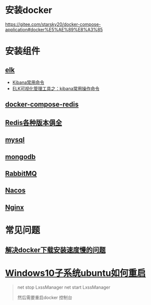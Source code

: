 

# 安装docker

https://gitee.com/starsky20/docker-compose-application#docker%E5%AE%89%E8%A3%85








# 安装组件

## [elk](https://gitee.com/daitougege/elk-docker-compose)

- [Kibana常用命令](https://blog.csdn.net/yuntianyun/article/details/114187301)
- [ELK可视化管理工具之：kibana常用操作命令](https://dandelioncloud.cn/article/details/1486718450675601409)

## [docker-compose-redis](https://gitee.com/usual-docker-compose/docker-compose-redis)
##  [Redis各种版本俱全](https://gitee.com/starsky20/docker-compose-application#redis)

## [mysql](https://gitee.com/starsky20/docker-compose-application#mysql)

## [mongodb](https://gitee.com/starsky20/docker-compose-application#mongodb) 

## [RabbitMQ](https://gitee.com/starsky20/docker-compose-application#rabbitmq)

## [Nacos](https://gitee.com/starsky20/docker-compose-application#nacos)

## [Nginx](https://gitee.com/starsky20/docker-compose-application#nginx)










# 常见问题

## [解决docker下载安装速度慢的问题](https://blog.csdn.net/weixin_43939708/article/details/123509264)

# [Windows10子系统ubuntu如何重启](https://www.yisu.com/zixun/599912.html)

> net stop LxssManager
> net start LxssManager
>
> 然后需要重启docker 控制台